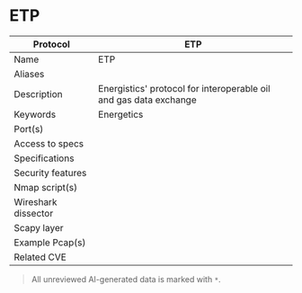 # ETP

| Protocol | ETP |
|---|---|
| Name | ETP |
| Aliases |  |
| Description | Energistics' protocol for interoperable oil and gas data exchange |
| Keywords | Energetics |
| Port(s) |  |
| Access to specs |  |
| Specifications |  |
| Security features |  |
| Nmap script(s) |  |
| Wireshark dissector |  |
| Scapy layer |  |
| Example Pcap(s) |  |
| Related CVE |  |



> All unreviewed AI-generated data is marked with `*`.
